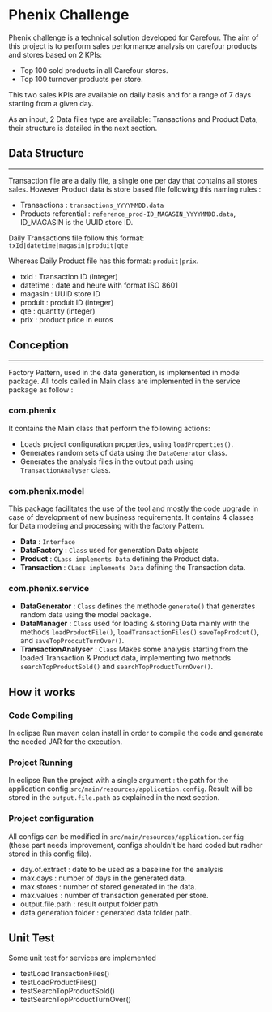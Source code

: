 # Phenix Challenge
Phenix challenge is a technical solution developed for Carefour. The aim of this project is to perform sales performance analysis on carefour products and stores based on 2 KPIs:
- Top 100 sold products in all Carefour stores.
- Top 100 turnover products per store.  

This two sales KPIs are available on daily basis and for a range of 7 days starting from a given day.

As an input, 2 Data files type are available: Transactions and Product Data, their structure is detailed in the next section.
## Data Structure
-----------
Transaction file are a daily file, a single one per day that contains all stores sales. However Product data is store based file following this naming rules : 
 - Transactions : `transactions_YYYYMMDD.data`
 - Products referential : `reference_prod-ID_MAGASIN_YYYYMMDD.data`, ID_MAGASIN is the UUID store ID.
 
Daily Transactions file follow this format: `txId|datetime|magasin|produit|qte`

Whereas Daily Product file has this format: `produit|prix`.

 - txId : Transaction ID (integer)
 - datetime : date and heure with format ISO 8601
 - magasin : UUID store ID
 - produit : produit ID (integer)
 - qte : quantity (integer)
 - prix : product price in euros
 
## Conception
-----
Factory Pattern, used in the data generation, is implemented in model package. All tools called in Main class are implemented in the service package as follow :
  
### com.phenix
It contains the Main class that perform the following actions:
 - Loads project configuration properties, using `loadProperties()`.
 - Generates random sets of data using the `DataGenerator` class.
 - Generates the analysis files in the output path using `TransactionAnalyser` class.

### com.phenix.model
This package facilitates the use of the tool and mostly the code upgrade in case of development of new business requirements. It contains 4 classes for Data modeling and processing with the factory Pattern.
 - **Data** : `Interface`
 - **DataFactory** : `Class` used for generation Data objects
 - **Product** : `CLass implements Data` defining the Product data.
 - **Transaction** : `CLass implements Data` defining the Transaction data.

### com.phenix.service
 - **DataGenerator** : `Class` defines the methode `generate()` that generates random data using the model package.
 - **DataManager** : `Class` used for loading & storing Data mainly with the methods `loadProductFile()`, `loadTransactionFiles()` `saveTopProdcut()`, and `saveTopProdcutTurnOver()`. 
 - **TransactionAnalyser** : `Class` Makes some analysis starting from the loaded Transaction & Product data, implementing two methods `searchTopProductSold()` and `searchTopProductTurnOver()`.
 
## How it works

### Code Compiling
In eclipse Run maven celan install in order to compile the code and generate the needed JAR for the execution.

### Project Running
In eclipse Run the project with a single argument : the path for the application config `src/main/resources/application.config`. Result will be stored in the `output.file.path` as explained in the next section. 

### Project configuration 
All configs can be modified in `src/main/resources/application.config` (these part needs improvement, configs shouldn't be hard coded but radher stored in this config file).

 - day.of.extract : date to be used as a baseline for the analysis
 - max.days : number of days in the generated data. 
 - max.stores : number of stored generated in the data.
 - max.values : number of transaction generated per store.
 - output.file.path : result output folder path.
 - data.generation.folder : generated data folder path.

## Unit Test
Some unit test for services are implemented
 - testLoadTransactionFiles()
 - testLoadProductFiles()
 - testSearchTopProductSold()
 - testSearchTopProductTurnOver()

 
